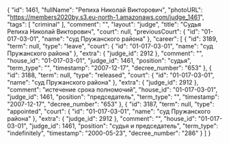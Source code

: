 {
    "id": 1461,
    "fullName": "Репиха Николай Викторович",
    "photoURL": "https://members2020by.s3.eu-north-1.amazonaws.com/judge_1461",
    "tags": [
        "criminal"
    ],
    "comment": "",
    "layout": "judge",
    "title": "Судья Репиха Николай Викторович",
    "court": null,
    "previousCourt": {
        "id": "01-017-03-01",
        "name": "суд Пружанского района"
    },
    "career": [
        {
            "id": 3189,
            "term": null,
            "type": "leave",
            "court": {
                "id": "01-017-03-01",
                "name": "суд Пружанского района"
            },
            "extra": {
                "judge_id": 2912
            },
            "comment": "",
            "house_id": "01-017-03-01",
            "judge_id": 1461,
            "position": "судья",
            "term_type": "",
            "timestamp": "2007-12-17",
            "decree_number": "653"
        },
        {
            "id": 3188,
            "term": null,
            "type": "released",
            "court": {
                "id": "01-017-03-01",
                "name": "суд Пружанского района"
            },
            "extra": {
                "judge_id": 2912
            },
            "comment": "истечение срока полномочий",
            "house_id": "01-017-03-01",
            "judge_id": 1461,
            "position": "председатель",
            "term_type": "",
            "timestamp": "2007-12-17",
            "decree_number": "653"
        },
        {
            "id": 3187,
            "term": null,
            "type": "appointed",
            "court": {
                "id": "01-017-03-01",
                "name": "суд Пружанского района"
            },
            "extra": {
                "judge_id": 2912
            },
            "comment": "",
            "house_id": "01-017-03-01",
            "judge_id": 1461,
            "position": "судья и председатель",
            "term_type": "indefinitely",
            "timestamp": "2000-05-23",
            "decree_number": "286"
        }
    ]
}